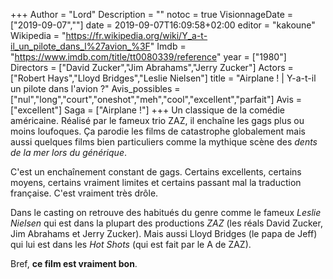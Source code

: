 +++
Author = "Lord"
Description = ""
notoc = true
VisionnageDate = ["2019-09-07",""]
date = 2019-09-07T16:09:58+02:00
editor = "kakoune"
Wikipedia = "https://fr.wikipedia.org/wiki/Y_a-t-il_un_pilote_dans_l%27avion_%3F"
Imdb = "https://www.imdb.com/title/tt0080339/reference"
year = ["1980"]
Directors = ["David Zucker","Jim Abrahams","Jerry Zucker"]
Actors = ["Robert Hays","Lloyd Bridges","Leslie Nielsen"]
title = "Airplane ! | Y-a-t-il un pilote dans l'avion ?"
Avis_possibles = ["nul","long","court","oneshot","meh","cool","excellent","parfait"]
Avis = ["excellent"] 
Saga = ["Airplane !"]
+++
Un classique de la comédie américaine.
Réalisé par le fameux trio ZAZ, il enchaîne les gags plus ou moins loufoques.
Ça parodie les films de catastrophe globalement mais aussi quelques films bien particuliers comme la mythique scène des *dents de la mer lors du générique*.

C'est un enchaînement constant de gags.
Certains excellents, certains moyens, certains vraiment limites et certains passant mal la traduction française.
C'est vraiment très drôle.

Dans le casting on retrouve des habitués du genre comme le fameux *Leslie Nielsen* qui est dans la plupart des productions *ZAZ* (les réals David Zucker, Jim Abrahams et Jerry Zucker).
Mais aussi Lloyd Bridges (le papa de Jeff) qui lui est dans les *Hot Shots* (qui est fait par le A de ZAZ).

Bref, **ce film est vraiment bon**.
